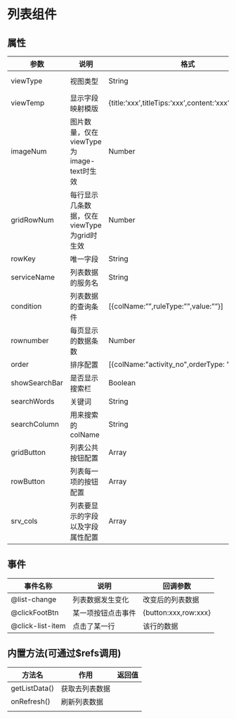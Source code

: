 # 列表组件
## 属性

| 参数          | 说明                                       | 格式                                                    | 可选值                 | 默认值 |
| ------------- | ------------------------------------------ | ------------------------------------------------------- | ---------------------- | ------ |
| viewType      | 视图类型                                   | String                                                  | normal/grid/image-text | normal |
| viewTemp      | 显示字段映射模版                           | {title:‘xxx’,titleTips:‘xxx’,content:‘xxx’,footer:‘xx’} | -                      |        |
| imageNum      | 图片数量，仅在viewType为image-text时生效   | Number                                                  | -                      | 1      |
| gridRowNum    | 每行显示几条数据，仅在viewType为grid时生效 | Number                                                  | 1，2，3(最大为3)       | 2      |
| rowKey        | 唯一字段                                   | String                                                  | -                      | ‘id’   |
| serviceName   | 列表数据的服务名                           | String                                                  | -                      | -      |
| condition     | 列表数据的查询条件                         | [{colName:””,ruleType:””,value:””}]                     |                        | -      |
| rownumber     | 每页显示的数据条数                         | Number                                                  | -                      | 10     |
| order         | 排序配置                                   | [{colName:"activity_no",orderType: "asc"}]              | -                      | -      |
| showSearchBar | 是否显示搜索栏                             | Boolean                                                 | true/false             | false  |
| searchWords   | 关键词                                     | String                                                  | -                      |        |
| searchColumn  | 用来搜索的colName                          | String                                                  | ‘name’                 |        |
| gridButton    | 列表公共按钮配置                           | Array                                                   | -                      | -      |
| rowButton     | 列表每一项的按钮配置                       | Array                                                   | -                      | -      |
| srv_cols      | 列表要显示的字段以及字段属性配置           | Array                                                   | -                      | -      |


## 事件

| 事件名称         | 说明               | 回调参数             |
| ---------------- | ------------------ | -------------------- |
| @list-change     | 列表数据发生变化   | 改变后的列表数据     |
| @clickFootBtn    | 某一项按钮点击事件 | {button:xxx,row:xxx} |
| @click-list-item | 点击了某一行       | 该行的数据           |



## 内置方法(可通过$refs调用)

| 方法名        | 作用           | 返回值 |
| ------------- | -------------- | ------ |
| getListData() | 获取去列表数据 |        |
| onRefresh()   | 刷新列表数据   |        |
|               |                |        |

